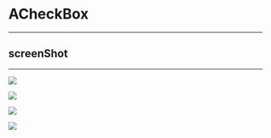 # ACheckBox

---

## screenShot

---
![](http://ww4.sinaimg.cn/large/b45f56f6gw1f6ueokzh07g207a0cxdkl.gif)

![](http://ww3.sinaimg.cn/large/b45f56f6gw1f6ueatdq0jg207a0cy40t.gif)


![](http://ww3.sinaimg.cn/mw690/b45f56f6gw1f6uetfb3qnj20u01hc76z.jpg)

![](http://ww2.sinaimg.cn/mw690/b45f56f6gw1f6ueu5o0uej20u01hcwh8.jpg)
